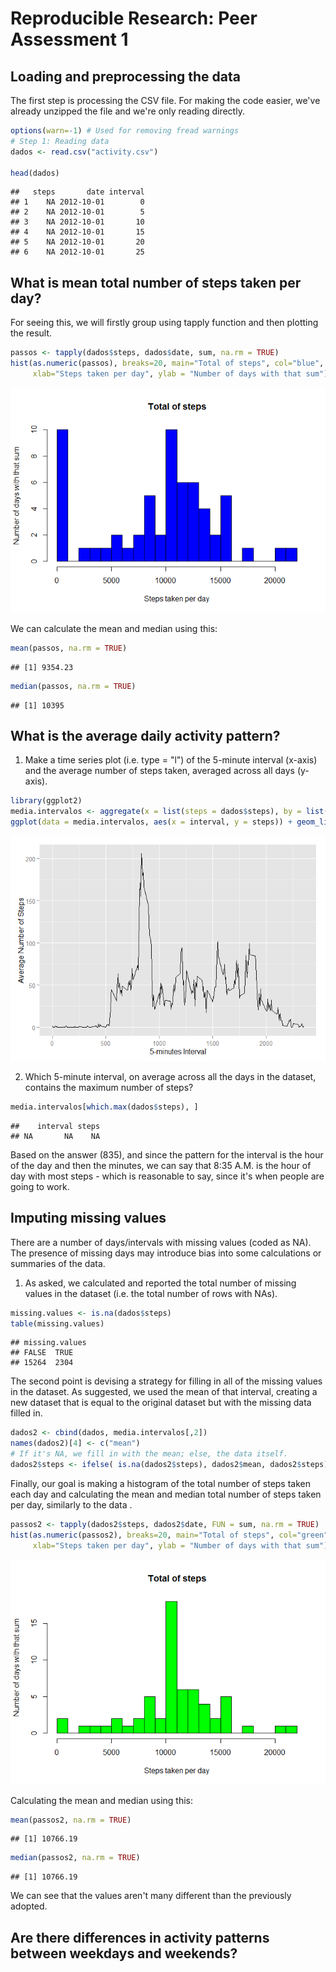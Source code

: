 # Reproducible Research: Peer Assessment 1


## Loading and preprocessing the data

The first step is processing the CSV file. For making the code easier, we've already unzipped the file and we're only reading directly.


```r
options(warn=-1) # Used for removing fread warnings
# Step 1: Reading data
dados <- read.csv("activity.csv")

head(dados)
```

```
##   steps       date interval
## 1    NA 2012-10-01        0
## 2    NA 2012-10-01        5
## 3    NA 2012-10-01       10
## 4    NA 2012-10-01       15
## 5    NA 2012-10-01       20
## 6    NA 2012-10-01       25
```

## What is mean total number of steps taken per day?

For seeing this, we will firstly group using tapply function and then plotting
the result.


```r
passos <- tapply(dados$steps, dados$date, sum, na.rm = TRUE)
hist(as.numeric(passos), breaks=20, main="Total of steps", col="blue", 
     xlab="Steps taken per day", ylab = "Number of days with that sum")
```

![](PA1_template_files/figure-html/unnamed-chunk-2-1.png) 

We can calculate the mean and median using this:


```r
mean(passos, na.rm = TRUE)
```

```
## [1] 9354.23
```

```r
median(passos, na.rm = TRUE)
```

```
## [1] 10395
```


## What is the average daily activity pattern?

1. Make a time series plot (i.e. type = "l") of the 5-minute interval (x-axis) and the average number of steps taken, averaged across all days (y-axis).


```r
library(ggplot2)
media.intervalos <- aggregate(x = list(steps = dados$steps), by = list(interval = dados$interval), FUN = mean, na.rm = TRUE)
ggplot(data = media.intervalos, aes(x = interval, y = steps)) + geom_line() + xlab("5-minutes Interval") + ylab("Average Number of Steps")
```

![](PA1_template_files/figure-html/unnamed-chunk-4-1.png) 

2. Which 5-minute interval, on average across all the days in the dataset, contains the maximum number of steps?


```r
media.intervalos[which.max(dados$steps), ]
```

```
##    interval steps
## NA       NA    NA
```

Based on the answer (835), and since the pattern for the interval is the hour of the day and then the minutes, we can say that 8:35 A.M. is the hour of day with most steps - which is reasonable to say, since it's when people are going to work.

## Imputing missing values

There are a number of days/intervals with missing values (coded as NA). The presence of missing days may introduce bias into some calculations or summaries of the data.

1. As asked, we calculated and reported the total number of missing values in the dataset (i.e. the total number of rows with NAs).


```r
missing.values <- is.na(dados$steps)
table(missing.values)
```

```
## missing.values
## FALSE  TRUE 
## 15264  2304
```

The second point is devising a strategy for filling in all of the missing values in the dataset. As suggested, we used the mean of that interval, creating a new dataset that is equal to the original dataset but with the missing data filled in.


```r
dados2 <- cbind(dados, media.intervalos[,2])
names(dados2)[4] <- c("mean")
# If it's NA, we fill in with the mean; else, the data itself.
dados2$steps <- ifelse( is.na(dados2$steps), dados2$mean, dados2$steps)
```

Finally, our goal is making a histogram of the total number of steps taken each day and calculating the mean and median total number of steps taken per day, similarly to the data . 


```r
passos2 <- tapply(dados2$steps, dados2$date, FUN = sum, na.rm = TRUE)
hist(as.numeric(passos2), breaks=20, main="Total of steps", col="green", 
     xlab="Steps taken per day", ylab = "Number of days with that sum")
```

![](PA1_template_files/figure-html/unnamed-chunk-8-1.png) 

Calculating the mean and median using this:


```r
mean(passos2, na.rm = TRUE)
```

```
## [1] 10766.19
```

```r
median(passos2, na.rm = TRUE)
```

```
## [1] 10766.19
```

We can see that the values aren't many different than the previously adopted.

## Are there differences in activity patterns between weekdays and weekends?
